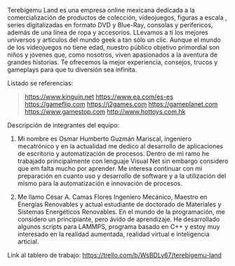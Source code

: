 Terebigemu Land es una empresa online mexicana dedicada a la comercialización de productos de colección, 
videojuegos, figuras a escala , series digitalizadas en formato DVD y Blue-Ray, consolas y perifericos, además 
de una línea de ropa y accesorios. LLevamos a ti los mejores universos y artículos del mundo geek a tan sólo un clic. 
Aunque el mundo de los videojuegos no tiene edad, nuestro público objetivo primordial son niños y jóvenes que, como nosotros, viven apasionados a la aventura de grandes historias. Te ofrecemos la mejor experiencia, consejos, trucos y gameplays para que tu diversión sea infinita.

Listado se referencias:
> https://www.kinguin.net
> https://www.ea.com/es-es
> https://gameflip.com
> https://j2games.com
> https://gameplanet.com
> https://www.gamestop.com
> http://www.hottoys.com.hk


Descripción de integrantes del equipo:

1. Mi nombre es Osmar Humberto Guzmán Mariscal, ingeniero mecatrónico y en la actualidad me dedico al desarrollo de aplicaciones de escritorio y automatización de procesos. Dentro de mi ramo he trabajado principalmente con lenguaje Visual Net sin embargo considero que em falta mucho por aprender. Me interesa continuar con mi preparación en cuanto uso y desarrollo de software y a la utilización del mismo para la automatización e innovación de procesos.


2. Me llamo César A. Camas Flores Ingeniero Mecánico, Maestro en Energías Renovables y actual estudiante de doctorado de Materiales y Sistemas Energéticos Renovables. En el mundo de la programación, me considero un principiante, pero ávido de aprendizaje. He desarrollado algunos scripts para LAMMPS, programa basado en C++ y estoy muy interesado en la realidad aumentada, realidad virtual e inteligencia articial.


Link al tablero de trabajo: https://trello.com/b/WsBDLy67/terebigemu-land









             